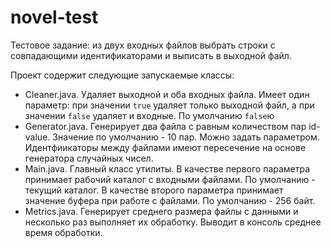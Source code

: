 # novel-test
Тестовое задание: из двух входных файлов выбрать строки с совпадающими идентификаторами и выписать в выходной файл.

Проект содержит следующие запускаемые классы:

* Cleaner.java. Удаляет выходной и оба входных файла. Имеет один параметр: при значении ```true``` удаляет только выходной файл, а при значении ```false``` удаляет и входные. По умолчанию ```false```ю
* Generator.java. Генерирует два файла с равным количеством пар id-value. Значение по умолчанию - 10 пар. Можно задать параметром. Идентфиикаторы между файлами имеют пересечение на основе генератора случайных чисел.
* Main.java. Главный класс утилиты. В качестве первого параметра принимает рабочий каталог с входными файлами. По умолчанию - текущий каталог. В качестве второго параметра принимает значение буфера при работе с файлами. По умолчанию - 256 байт.
* Metrics.java. Генерирует среднего размера файлы с данными и несколько раз выполняет их обработку. Выводит в консоль среднее время обработки.
